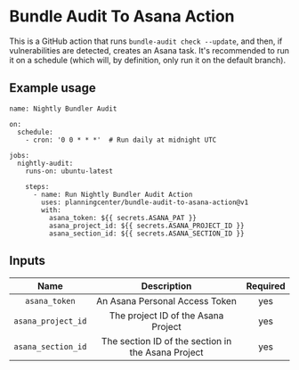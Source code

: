 # Bundle Audit To Asana Action

This is a GitHub action that runs `bundle-audit check --update`, and then, if vulnerabilities are detected, creates an Asana task. It's recommended to run it on a schedule (which will, by definition, only run it on the default branch).

## Example usage

```
name: Nightly Bundler Audit

on:
  schedule:
    - cron: '0 0 * * *'  # Run daily at midnight UTC

jobs:
  nightly-audit:
    runs-on: ubuntu-latest

    steps:
      - name: Run Nightly Bundler Audit Action
        uses: planningcenter/bundle-audit-to-asana-action@v1
        with:
          asana_token: ${{ secrets.ASANA_PAT }}
          asana_project_id: ${{ secrets.ASANA_PROJECT_ID }}
          asana_section_id: ${{ secrets.ASANA_SECTION_ID }}
```


## Inputs

| Name | Description | Required |
|:-:|:-:|:-:|
| `asana_token` | An Asana Personal Access Token | yes |
| `asana_project_id` | The project ID of the Asana Project | yes |
| `asana_section_id` | The section ID of the section in the Asana Project | yes |
